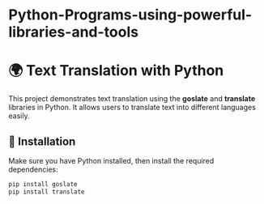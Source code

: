 # Python-Programs-using-powerful-libraries-and-tools

# 🌍 Text Translation with Python

This project demonstrates text translation using the **goslate** and **translate** libraries in Python. It allows users to translate text into different languages easily.

## 🚀 Installation

Make sure you have Python installed, then install the required dependencies:

```bash
pip install goslate
pip install translate
